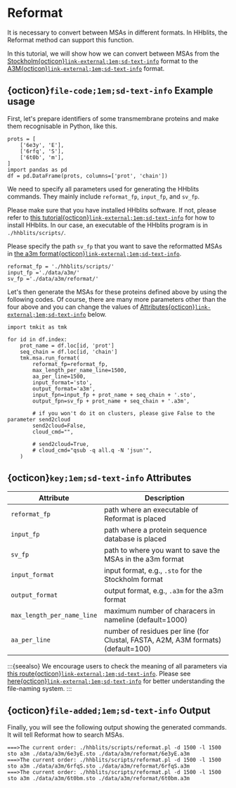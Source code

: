 # Reformat

It is necessary to convert between MSAs in different formats. In HHblits, the Reformat method can support this function.

In this tutorial, we will show how we can convert between MSAs from the [Stockholm{octicon}`link-external;1em;sd-text-info`](https://github.com/soedinglab/hh-suite/wiki#summary-of-command-line-parameters) format to the  [A3M{octicon}`link-external;1em;sd-text-info`](https://github.com/soedinglab/hh-suite/wiki#summary-of-command-line-parameters) format.




## {octicon}`file-code;1em;sd-text-info` **Example usage**
First, let's prepare identifiers of some transmembrane proteins and make them recognisable in Python, like this.

```{code} python
prots = [
    ['6e3y', 'E'],
    ['6rfq', 'S'],
    ['6t0b', 'm'],
]
import pandas as pd
df = pd.DataFrame(prots, columns=['prot', 'chain'])
```

We need to specify all parameters used for generating the HHblits commands. They mainly include `reformat_fp`, `input_fp`, and `sv_fp`.

Please make sure that you have installed HHblits software. If not, please refer to [this tutorial{octicon}`link-external;1em;sd-text-info`](https://github.com/soedinglab/hh-suite) for how to install HHblits. In our case, an executable of the HHblits program is in `./hhblits/scripts/`.

Please specify the path `sv_fp` that you want to save the reformatted MSAs in [the a3m format{octicon}`link-external;1em;sd-text-info`](https://github.com/soedinglab/hh-suite/wiki#the-same-alignment-in-a3m).

```{code} python
reformat_fp = './hhblits/scripts/'
input_fp ='./data/a3m/'
sv_fp ='./data/a3m/reformat/'
```


Let's then generate the MSAs for these proteins defined above by using the following codes. Of course, there are many more parameters other than the four above and you can change the values of [Attributes{octicon}`link-external;1em;sd-text-info`](#Attributes) below.

```{code} python
import tmkit as tmk

for id in df.index:
    prot_name = df.loc[id, 'prot']
    seq_chain = df.loc[id, 'chain']
    tmk.msa.run_format(
        reformat_fp=reformat_fp,
        max_length_per_name_line=1500,
        aa_per_line=1500,
        input_format='sto',
        output_format='a3m',
        input_fpn=input_fp + prot_name + seq_chain + '.sto',
        output_fpn=sv_fp + prot_name + seq_chain + '.a3m',

        # if you won't do it on clusters, please give False to the parameter send2cloud
        send2cloud=False,
        cloud_cmd="",

        # send2cloud=True,
        # cloud_cmd="qsub -q all.q -N 'jsun'",
    )
```



## {octicon}`key;1em;sd-text-info` **Attributes**

| Attribute                  | Description                                                                      |
|----------------------------|----------------------------------------------------------------------------------|
| `reformat_fp`              | path where an executable of Reformat is placed                                   |
| `input_fp`                 | path where a protein sequence database is placed                                 |
| `sv_fp`                    | path to where you want to save the MSAs in the a3m format                        |
| `input_format`             | input format, e.g., `.sto` for the Stockholm format                              |
| `output_format`            | output format, e.g., `.a3m` for the a3m format                                   |
| `max_length_per_name_line` | maximum number of characers in nameline (default=1000)                           |
| `aa_per_line`              | number of residues per line (for Clustal, FASTA, A2M, A3M formats) (default=100) |

:::{seealso}
We encourage users to check the meaning of all parameters via [this route{octicon}`link-external;1em;sd-text-info`](https://github.com/soedinglab/hh-suite/wiki#summary-of-command-line-parameters). Please see [here{octicon}`link-external;1em;sd-text-info`](../../get_started/feature.md#nomenclature) for better understanding the file-naming system.
:::



## {octicon}`file-added;1em;sd-text-info` **Output**
Finally, you will see the following output showing the generated commands. It will tell Reformat how to search MSAs.

```{code} python
===>The current order: ./hhblits/scripts/reformat.pl -d 1500 -l 1500 sto a3m ./data/a3m/6e3yE.sto ./data/a3m/reformat/6e3yE.a3m
===>The current order: ./hhblits/scripts/reformat.pl -d 1500 -l 1500 sto a3m ./data/a3m/6rfqS.sto ./data/a3m/reformat/6rfqS.a3m
===>The current order: ./hhblits/scripts/reformat.pl -d 1500 -l 1500 sto a3m ./data/a3m/6t0bm.sto ./data/a3m/reformat/6t0bm.a3m
```



